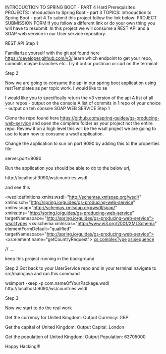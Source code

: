INTRODUCTION TO SPRING BOOT - PART 4
Hard Prerequisites	
PROJECTS: Introduction to Spring Boot - part 3
TOPICS: Introduction to Spring Boot - part 4
To submit this project follow the link below:
PROJECT SUBMISSION FORM
If you follow a different link or do your own thing you will have to resubmit.
In this project we will consume a REST API and a SOAP web service in our User service repository.

REST API
Step 1

Familiarize yourself with the git api found here https://developer.github.com/v3/ learn which endpoint to get your repo, commits maybe branches etc. Try it out or postman or curl on the terminal

Step 2

Now we are going to consume the api in our spring boot application using restTemplates as per topic work. I would like to se

I would like you to specifically return the v3 version of the api
A list of all your repos - output on the console
A list of commits in 1 repo of your choice - output on teh console
SOAP WEB SERVICE
Step 1

Clone the repo found here https://github.com/spring-guides/gs-producing-web-service and open the complete folder as your project not the entire repo. Review it on a high level this will be the wsdl project we are going to use to learn how to consume a wsdl application.

Change the application to sun on port 9090 by adding this to the properties file

server.port=9090

Run the application you should be able to do to the below url,

http://localhost:9090/ws/countries.wsdl

and see this

<wsdl:definitions xmlns:wsdl="http://schemas.xmlsoap.org/wsdl/" xmlns:sch="http://spring.io/guides/gs-producing-web-service" xmlns:soap="http://schemas.xmlsoap.org/wsdl/soap/" xmlns:tns="http://spring.io/guides/gs-producing-web-service" targetNamespace="http://spring.io/guides/gs-producing-web-service">
    <wsdl:types>
        <xs:schema xmlns:xs="http://www.w3.org/2001/XMLSchema" elementFormDefault="qualified" targetNamespace="http://spring.io/guides/gs-producing-web-service">
        <xs:element name="getCountryRequest">
            <xs:complexType>
            <xs:sequence>

// ....

keep this project running in the background

Step 2 Got back to your UserService repo and in your terminal navigate to src/main/java and run this command

wsimport -keep -p com.nameOfYourPackage.wsdl http://localhost:9090/ws/countries.wsdl

Step 3

Now we start to do the real work

Get the currency for United Kingdom: Output
Currency: GBP

Get the capital of United Kingdom: Output
Capital: London

Get the population of United Kingdom: Output
Population: 63705000

Happy Hacking!!!

